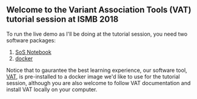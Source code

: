 ## Welcome to the Variant Association Tools (VAT) tutorial session at ISMB 2018

To run the live demo as I'll be doing at the tutorial session, you need two software packages:

1. [SoS Notebook](https://vatlab.github.io/sos-docs/#Documentation)
2. [docker](https://www.docker.com/community-edition)

Notice that to gaurantee the best learning experience, our software tool, [VAT](http://varianttools.sourceforge.net/Main/Documentation), is pre-installed to a docker image we'd like to use for the tutorial session, although you are also welcome to follow VAT documentation and install VAT locally on your computer.
